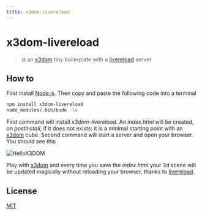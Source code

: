 ```yaml
---
title: x3dom-livereload
---
```

# x3dom-livereload

> is an [x3dom] tiny boilerplate with a [livereload] server

## How to

First install [Node.js][node]. Then copy and paste the following code into a terminal

```bash
npm install x3dom-livereload
node_modules/.bin/budo -lo
```

First command will install *x3dom-livereload*. An *index.html* will be
created, on *postinstall*, if it does not exists: it is a minimal starting
point with an [x3dom] cube.
Second command will start a server and open your browser. You should see this

![HelloX3DOM](https://cdn.rawgit.com/fibo/x3dom-livereload/master/media/HelloX3DOM.png)

Play with [x3dom] and every time you save the *index.html* your 3d scene will be updated
magically without reloading your browser, thanks to [livereload].

## License

[MIT](http://g14n.info/mit-license)

[x3dom]: http://www.x3dom.org/ "x3dom"
[livereload]: http://livereload.com/ "livereload"
[node]: https://nodejs.org/ "Node.js"
